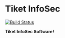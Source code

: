 # Tiket InfoSec

[![Build Status](https://travis-ci.org/joemccann/dillinger.svg?branch=master)](https://travis-ci.org/joemccann/dillinger)





**Tiket InfoSec Software!**
